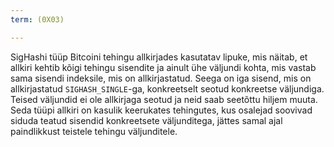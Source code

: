 ```yaml
---
term: (0X03)

---
```

SigHashi tüüp Bitcoini tehingu allkirjades kasutatav lipuke, mis näitab, et allkiri kehtib kõigi tehingu sisendite ja ainult ühe väljundi kohta, mis vastab sama sisendi indeksile, mis on allkirjastatud. Seega on iga sisend, mis on allkirjastatud `SIGHASH_SINGLE`-ga, konkreetselt seotud konkreetse väljundiga. Teised väljundid ei ole allkirjaga seotud ja neid saab seetõttu hiljem muuta. Seda tüüpi allkiri on kasulik keerukates tehingutes, kus osalejad soovivad siduda teatud sisendid konkreetsete väljunditega, jättes samal ajal paindlikkust teistele tehingu väljunditele.